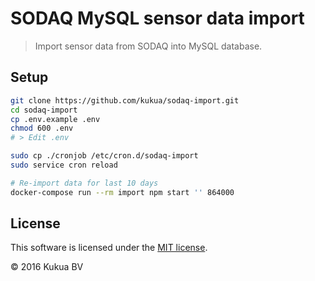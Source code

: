 # SODAQ MySQL sensor data import

> Import sensor data from SODAQ into MySQL database.

## Setup

```bash
git clone https://github.com/kukua/sodaq-import.git
cd sodaq-import
cp .env.example .env
chmod 600 .env
# > Edit .env

sudo cp ./cronjob /etc/cron.d/sodaq-import
sudo service cron reload

# Re-import data for last 10 days
docker-compose run --rm import npm start '' 864000
```

## License

This software is licensed under the [MIT license](https://github.com/kukua/sodaq-import/blob/master/LICENSE).

© 2016 Kukua BV
